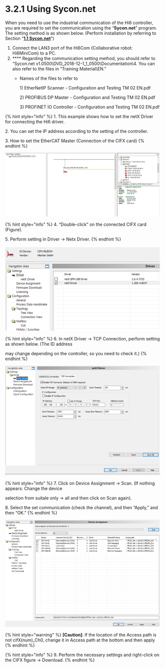 # 3.2.1 Using Sycon.net

When you need to use the industrial communication of the Hi6 controller, you are required to set the communication using the “**Sycon.net**” program. The setting method is as shown below. (Perform installation by referring to Section “[**1.1 Sycon.net**](../../1-install-program/1-1-sycon-net.md)”)

1. Connect the LAN3 port of the Hi6Com (Collaborative robot: Hi6MiniCom) to a PC.
2. &#x20;**** Regarding the communication setting method, you should refer to “Sycon.net v1.0500\DVD\_2018-12-1\_1\_0500\Documentation\4. You can also refer to the files in “Training Material\EN.”
   *   Names of the files to refer to

       1\) EtherNetIP Scanner - Configuration and Testing TM 02 EN.pdf

       2\) PROFIBUS DP Master - Configuration and Testing TM 02 EN.pdf

       3\) PROFINET IO Controller - Configuration and Testing TM 02 EN.pdf

{% hint style="info" %}
1\.      This example shows how to set the netX Driver for connecting the Hi6 driver.

2\.      You can set the IP address according to the setting of the controller.

3\.      How to set the EtherCAT Master (Connection of the CIFX card)
{% endhint %}

![](<../../.gitbook/assets/image (6).png>)

{% hint style="info" %}
4\.      “Double-click” on the connected CIFX card (Figure).

5\.      Perform setting in Driver -> Netx Driver.
{% endhint %}

![](<../../.gitbook/assets/image (13).png>)

{% hint style="info" %}
6\.      In netX Driver -> TCP Connection, perform setting as shown below. (The ID address&#x20;

&#x20;        may change depending on the controller, so you need to check it.)
{% endhint %}

![](<../../.gitbook/assets/image (20).png>)

{% hint style="info" %}
7\.      Click on Device Assignment -> Scan. (If nothing appears: Change the device&#x20;

&#x20;        selection from suitale  only -> all and then click on Scan again).

8\.      Select the set communication (check the channel), and then “Apply,” and then “OK.”
{% endhint %}

![](<../../.gitbook/assets/image (2).png>)

{% hint style="warning" %}
**\[Caution]**: If the location of the Access path is not cifX(num)\_Ch0, change it in Access path at the bottom and then apply
{% endhint %}

{% hint style="info" %}
9\.      Perform the necessary settings and right-click on the CIFX figure -> Download.
{% endhint %}
